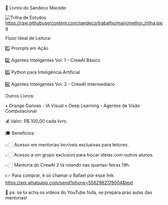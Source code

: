 📓 Livros do Sandeco Macedo

![Trilha de Estudos](https://raw.githubusercontent.com/sandeco/trabalho/main/melhor_trilha.jpeg)
https://raw.githubusercontent.com/sandeco/trabalho/main/melhor_trilha.jpeg

Fluxo Ideal de Leitura:

1️⃣ Prompts em Ação

2️⃣ Agentes Inteligentes Vol. 1 - CrewAI Básico

3️⃣ Python para Inteligência Artificial

4️⃣ Agentes Inteligentes Vol. 2 - CrewAI Intermediário

Outros Livros:

• Orange Canvas - IA Visual • Deep Learning - Agentes de Visão Computacional

💰 Valor: R$ 100,00 cada livro.

🎓 Benefícios:

👉🏻 Acesso em mentorias incríveis exclusivas para leitores.

👉🏻 Acesso a um grupo exclusivo para trocar ideias com outros alunos.

👉🏻 Mentoria do CrewAI 2 tá rolando nas quartas-feiras 19h.

👉 Para comprar, é só chamar o Rafael por esse link: https://api.whatsapp.com/send?phone=5562982178004&text

🤯 ps: se tu acha os vídeos do YouTube foda, se prepara pras aulas das mentorias!
